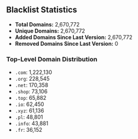 ## Blacklist Statistics

- **Total Domains:** 2,670,772
- **Unique Domains:** 2,670,772
- **Added Domains Since Last Version:** 2,670,772
- **Removed Domains Since Last Version:** 0

### Top-Level Domain Distribution

-  `.com`: 1,222,130
-  `.org`: 228,545
-  `.net`: 170,358
-  `.shop`: 73,106
-  `.top`: 65,882
-  `.io`: 62,450
-  `.xyz`: 61,136
-  `.pl`: 48,801
-  `.info`: 43,881
-  `.fr`: 36,152
